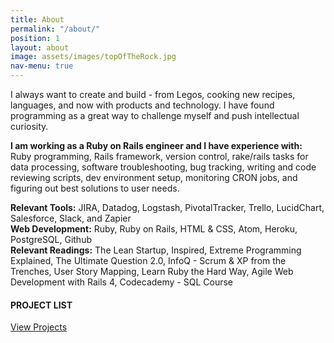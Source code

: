 ```yaml
---
title: About
permalink: "/about/"
position: 1
layout: about
image: assets/images/topOfTheRock.jpg
nav-menu: true
---
```

<div class="box">
<p>I always want to create and build - from Legos, cooking new recipes, languages, and now with products and technology. I have found programming as a great way to challenge myself and push intellectual curiosity.</p>

<p>
<strong>I am working as a Ruby on Rails engineer and I have experience with:</strong><br />
Ruby programming, Rails framework, version control, rake/rails tasks for data processing, software troubleshooting, bug tracking, writing and code reviewing scripts, dev environment setup, monitoring CRON jobs, and figuring out best solutions to user needs.</p>

<p>
<strong>Relevant Tools:</strong>
JIRA, Datadog, Logstash, PivotalTracker, Trello, LucidChart, Salesforce, Slack, and Zapier
<br />
<strong>Web Development:</strong>
Ruby, Ruby on Rails, HTML & CSS, Atom, Heroku, PostgreSQL, Github
<br />
<strong>Relevant Readings:</strong>
The Lean Startup, Inspired, Extreme Programming Explained, The Ultimate Question 2.0, InfoQ - Scrum & XP from the Trenches, User Story Mapping, Learn Ruby the Hard Way, Agile Web Development with Rails 4, Codecademy - SQL Course
</p>

<h4><strong>PROJECT LIST</strong></h4>
<a href="/projects.html" class="button">View Projects</a><br />

</div>
